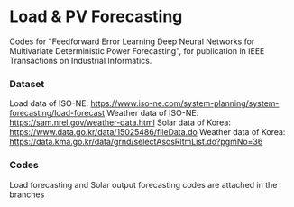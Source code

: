 # Load & PV Forecasting

Codes for "Feedforward Error Learning Deep Neural Networks for Multivariate Deterministic Power Forecasting", for publication in IEEE Transactions on Industrial Informatics.

### Dataset
Load data of ISO-NE: https://www.iso-ne.com/system-planning/system-forecasting/load-forecast
Weather data of ISO-NE: https://sam.nrel.gov/weather-data.html
Solar data of Korea: https://www.data.go.kr/data/15025486/fileData.do
Weather data of Korea: https://data.kma.go.kr/data/grnd/selectAsosRltmList.do?pgmNo=36

### Codes
Load forecasting and Solar output forecasting codes are attached in the branches
